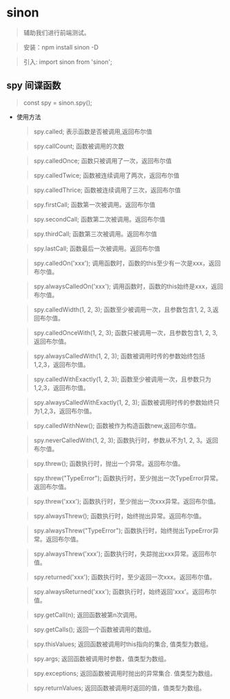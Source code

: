 # sinon 
> 辅助我们进行前端测试。

> 安装：npm install sinon -D

> 引入: import sinon from 'sinon';

## spy 间谍函数

> const spy = sinon.spy();

- 使用方法
  > spy.called; 表示函数是否被调用,返回布尔值

  > spy.callCount; 函数被调用的次数

  > spy.calledOnce; 函数只被调用了一次，返回布尔值

  > spy.calledTwice; 函数被连续调用了两次，返回布尔值

  > spy.calledThrice; 函数被连续调用了三次，返回布尔值

  > spy.firstCall; 函数第一次被调用。返回布尔值

  > spy.secondCall; 函数第二次被调用。返回布尔值

  > spy.thirdCall; 函数第三次被调用。返回布尔值

  > spy.lastCall; 函数最后一次被调用。返回布尔值

  > spy.calledOn('xxx');  调用函数时，函数的this至少有一次是xxx，返回布尔值。

  > spy.alwaysCalledOn('xxx');  调用函数时，函数的this始终是xxx，返回布尔值。

  > spy.calledWidth(1, 2, 3); 函数至少被调用一次，且参数包含1, 2, 3,返回布尔值。

  > spy.calledOnceWith(1, 2, 3); 函数只被调用一次，且参数包含1, 2, 3,返回布尔值。

  > spy.alwaysCalledWith(1, 2, 3); 函数被调用时传的参数始终包括1,2,3，返回布尔值。

  > spy.calledWithExactly(1, 2, 3); 函数至少被调用一次，且参数只为1,2,3，返回布尔值。

  > spy.alwaysCalledWithExactly(1, 2, 3); 函数被调用时传的参数始终只为1,2,3，返回布尔值。

  > spy.calledWithNew(); 函数被作为构造函数new,返回布尔值。

  > spy.neverCalledWith(1, 2, 3); 函数执行时，参数从不为1, 2, 3。返回布尔值。

  > spy.threw(); 函数执行时，抛出一个异常。返回布尔值。

  > spy.threw("TypeError"); 函数执行时，至少抛出一次TypeError异常。返回布尔值。

  > spy.threw('xxx'); 函数执行时，至少抛出一次xxx异常。返回布尔值。

  > spy.alwaysThrew(); 函数执行时，始终抛出异常。返回布尔值。

  > spy.alwaysThrew("TypeError"); 函数执行时，始终抛出TypeError异常。返回布尔值。

  > spy.alwaysThrew('xxx'); 函数执行时，失踪抛出xxx异常。返回布尔值。

  > spy.returned('xxx'); 函数执行时，至少返回一次xxx。返回布尔值。

  > spy.alwaysReturned('xxx'); 函数执行时，始终返回'xxx'。返回布尔值。

  > spy.getCall(n); 返回函数被第n次调用。

  > spy.getCalls(); 返回一个函数被调用的数组。

  > spy.thisValues; 返回函数被调用时this指向的集合, 值类型为数组。

  > spy.args; 返回函数被调用时参数，值类型为数组。

  > spy.exceptions; 返回函数被调用时抛出的异常集合. 值类型为数组。

  > spy.returnValues; 返回函数被调用时返回的值，值类型为数组。